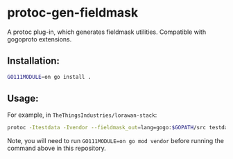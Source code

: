 # protoc-gen-fieldmask

A protoc plug-in, which generates fieldmask utilities. Compatible with gogoproto extensions.

## Installation:

```sh
GO111MODULE=on go install .
```

## Usage:

For example, in `TheThingsIndustries/lorawan-stack`:

```sh
protoc -Itestdata -Ivendor --fieldmask_out=lang=gogo:$GOPATH/src testdata/testdata.proto
```
Note, you will need to run `GO111MODULE=on go mod vendor` before running the command above in this repository.
